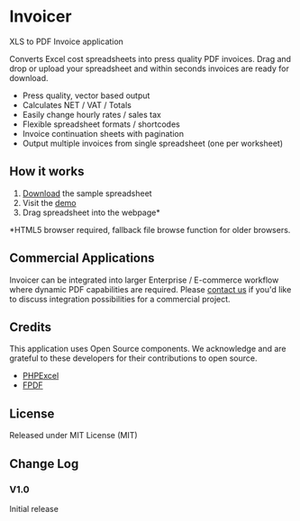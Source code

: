 # Invoicer
XLS to PDF Invoice application

Converts Excel cost spreadsheets into press quality PDF invoices. Drag and drop or upload your spreadsheet and within seconds invoices are ready for download.

- Press quality, vector based output
- Calculates NET / VAT / Totals
- Easily change hourly rates / sales tax
- Flexible spreadsheet formats / shortcodes
- Invoice continuation sheets with pagination
- Output multiple invoices from single spreadsheet (one per worksheet)

## How it works
1. [Download](http://invoicer.eye-design.co.uk/templates/Sample-Costs-Spreadsheet.xls) the sample spreadsheet
2. Visit the [demo](http://invoicer.eye-design.co.uk)
3. Drag spreadsheet into the webpage*

*HTML5 browser required, fallback file browse function for older browsers.

## Commercial Applications
Invoicer can  be integrated into larger Enterprise / E-commerce workflow where dynamic PDF capabilities are required. Please [contact us](http://eye-design.co.uk/contact.php) if you'd like to discuss integration possibilities for a commercial project.

## Credits
This application uses Open Source components. We acknowledge and are grateful to these developers for their contributions to open source.
- [PHPExcel](https://phpexcel.codeplex.com)
- [FPDF](http://www.fpdf.org)

## License
Released under MIT License (MIT)

## Change Log
### V1.0
Initial release
